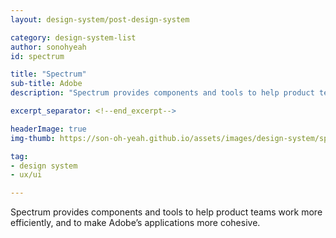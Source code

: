 ```yaml
---
layout: design-system/post-design-system

category: design-system-list
author: sonohyeah
id: spectrum

title: "Spectrum"
sub-title: Adobe
description: "Spectrum provides components and tools to help product teams work more efficiently, and to make Adobe’s applications more cohesive."

excerpt_separator: <!--end_excerpt-->

headerImage: true
img-thumb: https://son-oh-yeah.github.io/assets/images/design-system/spectrum_illustration_desktop@2x.png

tag:
- design system
- ux/ui

---
```


Spectrum provides components and tools to help product teams work more efficiently, and to make Adobe’s applications more cohesive.
<!--end_excerpt-->
